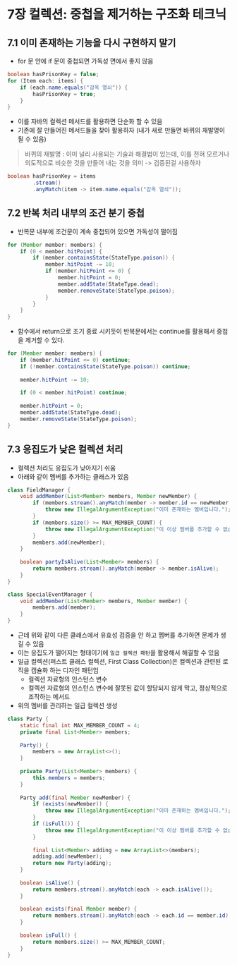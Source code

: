 # 7장 컬렉션: 중첩을 제거하는 구조화 테크닉

## 7.1 이미 존재하는 기능을 다시 구현하지 말기

- for 문 안에 if 문이 중첩되면 가독성 면에서 좋지 않음

```java
boolean hasPrisonKey = false;
for (Item each: items) {
    if (each.name.equals("감옥 열쇠")) {
        hasPrisonKey = true;
    }
}
```
- 이를 자바의 컬렉션 메서드를 활용하면 단순화 할 수 있음
- 기존에 잘 만들어진 메서드들을 찾아 활용하자 (내가 새로 만들면 바퀴의 재발명이 될 수 있음)

> 바퀴의 재발명 : 이미 널리 사용되는 기술과 해결법이 있는데, 이를 전혀 모르거나 의도적으로 비슷한 것을 만들어 내는 것을 의미 -> 검증된걸 사용하자

```java
boolean hasPrisonKey = items
        .stream()
        .anyMatch(item -> item.name.equals("감옥 열쇠"));
```

## 7.2 반복 처리 내부의 조건 분기 중첩

- 반복문 내부에 조건문이 계속 중첩되어 있으면 가독성이 떨어짐

```java
for (Member member: members) {
    if (0 < member.hitPoint) {
        if (member.containsState(StateType.poison)) {
            member.hitPoint -= 10;
            if (member.hitPoint <= 0) {
                member.hitPoint = 0;
                member.addState(StateType.dead);
                member.removeState(StateType.poison);
            }
        }
    }
}
```

- 함수에서 return으로 조기 종료 시키듯이 반복문에서는 continue를 활용해서 중첩을 제거할 수 있다.

```java
for (Member member: members) {
    if (member.hitPoint <= 0) continue;
    if (!member.containsState(StateType.poison)) continue;
    
    member.hitPoint -= 10;
    
    if (0 < member.hitPoint) continue;
    
    member.hitPoint = 0;
    member.addState(StateType.dead);
    member.removeState(StateType.poison);
}
```

## 7.3 응집도가 낮은 컬렉션 처리

- 컬렉션 처리도 응집도가 낮아지기 쉬움
- 아래와 같이 멤버를 추가하는 클래스가 있음

```java
class FieldManager {
    void addMember(List<Member> members, Member newMember) {
        if (members.stream().anyMatch(member -> member.id == newMember.id)) {
            throw new IllegalArgumentException("이미 존재하는 멤버입니다.");
        }
        if (members.size() >= MAX_MEMBER_COUNT) {
            throw new IllegalArgumentException("이 이상 멤버를 추가할 수 없습니다.");
        }
        members.add(newMember);
    }
    
    boolean partyIsAlive(List<Member> members) {
        return members.stream().anyMatch(member -> member.isAlive);
    }
}
```

```java
class SpecialEventManager {
    void addMember(List<Member> members, Member member) {
        members.add(member);
    }
}
```

- 근데 위와 같이 다른 클래스에서 유효성 검증을 안 하고 멤버를 추가하면 문제가 생길 수 있음
- 이는 응집도가 떨어지는 형태이기에 `일급 컬렉션 패턴`을 활용해서 해결할 수 있음
- 일급 컬렉션(퍼스트 클래스 컬렉션, First Class Collection)은 컬렉션과 관련된 로직을 캡슐화 하는 디자인 패턴임
  - 컬렉션 자료형의 인스턴스 변수
  - 컬렉션 자료형의 인스턴스 변수에 잘못된 값이 할당되지 않게 막고, 정상적으로 조작하는 메서드
- 위의 멤버를 관리하는 일급 컬렉션 생성

```java
class Party {
    static final int MAX_MEMBER_COUNT = 4;
    private final List<Member> members;
    
    Party() {
        members = new ArrayList<>();
    }
    
    private Party(List<Member> members) {
        this.members = members;
    }
    
    Party add(final Member newMember) {
        if (exists(newMember)) {
            throw new IllegalArgumentException("이미 존재하는 멤버입니다.");
        }
        if (isFull()) {
            throw new IllegalArgumentException("이 이상 멤버를 추가할 수 없습니다.");
        }
        
        final List<Member> adding = new ArrayList<>(members);
        adding.add(newMember);
        return new Party(adding);
    }
    
    boolean isAlive() {
        return members.stream().anyMatch(each -> each.isAlive());
    }
    
    boolean exists(final Member member) {
        return members.stream().anyMatch(each -> each.id == member.id);
    }
    
    boolean isFull() {
        return members.size() >= MAX_MEMBER_COUNT;
    }
}
```
